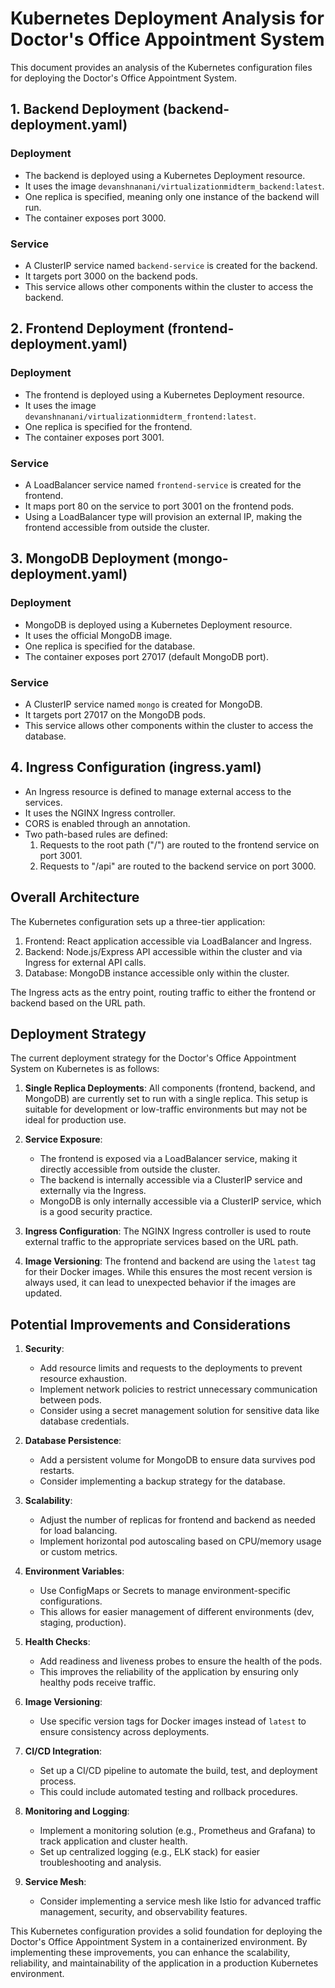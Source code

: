 # Kubernetes Deployment Analysis for Doctor's Office Appointment System

This document provides an analysis of the Kubernetes configuration files for deploying the Doctor's Office Appointment System.

## 1. Backend Deployment (backend-deployment.yaml)

### Deployment
- The backend is deployed using a Kubernetes Deployment resource.
- It uses the image `devanshnanani/virtualizationmidterm_backend:latest`.
- One replica is specified, meaning only one instance of the backend will run.
- The container exposes port 3000.

### Service
- A ClusterIP service named `backend-service` is created for the backend.
- It targets port 3000 on the backend pods.
- This service allows other components within the cluster to access the backend.

## 2. Frontend Deployment (frontend-deployment.yaml)

### Deployment
- The frontend is deployed using a Kubernetes Deployment resource.
- It uses the image `devanshnanani/virtualizationmidterm_frontend:latest`.
- One replica is specified for the frontend.
- The container exposes port 3001.

### Service
- A LoadBalancer service named `frontend-service` is created for the frontend.
- It maps port 80 on the service to port 3001 on the frontend pods.
- Using a LoadBalancer type will provision an external IP, making the frontend accessible from outside the cluster.

## 3. MongoDB Deployment (mongo-deployment.yaml)

### Deployment
- MongoDB is deployed using a Kubernetes Deployment resource.
- It uses the official MongoDB image.
- One replica is specified for the database.
- The container exposes port 27017 (default MongoDB port).

### Service
- A ClusterIP service named `mongo` is created for MongoDB.
- It targets port 27017 on the MongoDB pods.
- This service allows other components within the cluster to access the database.

## 4. Ingress Configuration (ingress.yaml)

- An Ingress resource is defined to manage external access to the services.
- It uses the NGINX Ingress controller.
- CORS is enabled through an annotation.
- Two path-based rules are defined:
  1. Requests to the root path ("/") are routed to the frontend service on port 3001.
  2. Requests to "/api" are routed to the backend service on port 3000.

## Overall Architecture

The Kubernetes configuration sets up a three-tier application:
1. Frontend: React application accessible via LoadBalancer and Ingress.
2. Backend: Node.js/Express API accessible within the cluster and via Ingress for external API calls.
3. Database: MongoDB instance accessible only within the cluster.

The Ingress acts as the entry point, routing traffic to either the frontend or backend based on the URL path.

## Deployment Strategy

The current deployment strategy for the Doctor's Office Appointment System on Kubernetes is as follows:

1. **Single Replica Deployments**: All components (frontend, backend, and MongoDB) are currently set to run with a single replica. This setup is suitable for development or low-traffic environments but may not be ideal for production use.

2. **Service Exposure**:
   - The frontend is exposed via a LoadBalancer service, making it directly accessible from outside the cluster.
   - The backend is internally accessible via a ClusterIP service and externally via the Ingress.
   - MongoDB is only internally accessible via a ClusterIP service, which is a good security practice.

3. **Ingress Configuration**: The NGINX Ingress controller is used to route external traffic to the appropriate services based on the URL path.

4. **Image Versioning**: The frontend and backend are using the `latest` tag for their Docker images. While this ensures the most recent version is always used, it can lead to unexpected behavior if the images are updated.

## Potential Improvements and Considerations

1. **Security**: 
   - Add resource limits and requests to the deployments to prevent resource exhaustion.
   - Implement network policies to restrict unnecessary communication between pods.
   - Consider using a secret management solution for sensitive data like database credentials.

2. **Database Persistence**: 
   - Add a persistent volume for MongoDB to ensure data survives pod restarts.
   - Consider implementing a backup strategy for the database.

3. **Scalability**: 
   - Adjust the number of replicas for frontend and backend as needed for load balancing.
   - Implement horizontal pod autoscaling based on CPU/memory usage or custom metrics.

4. **Environment Variables**: 
   - Use ConfigMaps or Secrets to manage environment-specific configurations.
   - This allows for easier management of different environments (dev, staging, production).

5. **Health Checks**: 
   - Add readiness and liveness probes to ensure the health of the pods.
   - This improves the reliability of the application by ensuring only healthy pods receive traffic.

6. **Image Versioning**:
   - Use specific version tags for Docker images instead of `latest` to ensure consistency across deployments.

7. **CI/CD Integration**:
   - Set up a CI/CD pipeline to automate the build, test, and deployment process.
   - This could include automated testing and rollback procedures.

8. **Monitoring and Logging**:
   - Implement a monitoring solution (e.g., Prometheus and Grafana) to track application and cluster health.
   - Set up centralized logging (e.g., ELK stack) for easier troubleshooting and analysis.

9. **Service Mesh**:
   - Consider implementing a service mesh like Istio for advanced traffic management, security, and observability features.

This Kubernetes configuration provides a solid foundation for deploying the Doctor's Office Appointment System in a containerized environment. By implementing these improvements, you can enhance the scalability, reliability, and maintainability of the application in a production Kubernetes environment.
